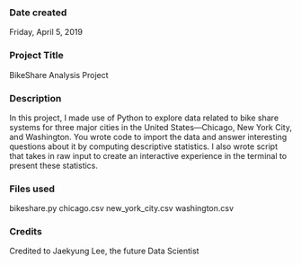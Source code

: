 ### Date created
Friday, April 5, 2019

### Project Title
BikeShare Analysis Project

### Description
In this project, I made use of Python to explore data related to bike share systems for three major cities in the United States—Chicago, New York City, and Washington. You wrote code to import the data and answer interesting questions about it by computing descriptive statistics. I also wrote script that takes in raw input to create an interactive experience in the terminal to present these statistics.

### Files used
bikeshare.py
chicago.csv
new_york_city.csv
washington.csv


### Credits
Credited to Jaekyung Lee, the future Data Scientist
